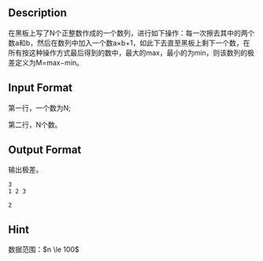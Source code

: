 ## Description

<p>在黑板上写了N个正整数作成的一个数列，进行如下操作：每一次擦去其中的两个数a和b，然后在数列中加入一个数a×b+1，如此下去直至黑板上剩下一个数，在所有按这种操作方式最后得到的数中，最大的max，最小的为min，则该数列的极差定义为M=max−min。<br /></p>

## Input Format

<p>第一行，一个数为N;</p><p>第二行，N个数。</p>

## Output Format

<p>输出极差。<br /></p>

```input1
3
1 2 3
```
```output1
2
```
## Hint

<p>数据范围：$n \le 100$</p>
